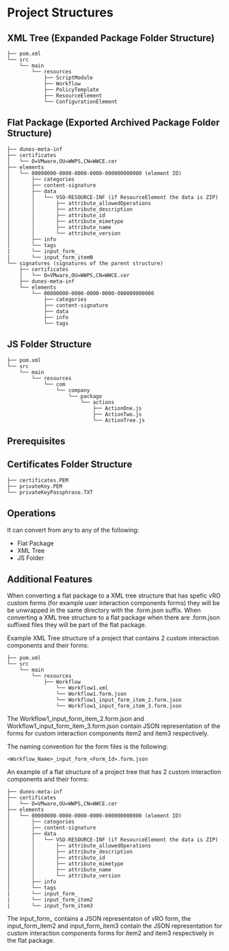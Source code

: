 # Project Structures

## XML Tree (Expanded Package Folder Structure)

```text
├── pom.xml
└── src
    └── main
        └── resources
            ├── ScriptModule
            ├── Workflow
            ├── PolicyTemplate
            ├── ResourceElement
            └── ConfigurationElement
```

## Flat Package (Exported Archived Package Folder Structure)

```text
├── dunes-meta-inf
├── certificates
│   └── O=VMware,OU=WWPS,CN=WWCE.cer
├── elements
│   └── 00000000-0000-0000-0000-000000000000 (element ID)
│       ├── categories
│       ├── content-signature
│       ├── data
│       │   └── VSO-RESOURCE-INF (if ResourceElement the data is ZIP)
│       │       ├── attribute_allowedOperations
│       │       ├── attribute_description
│       │       ├── attribute_id
│       │       ├── attribute_mimetype
│       │       ├── attribute_name
│       │       └── attribute_version
│       ├── info
│       └── tags
|       └── input_form_
|       └── input_form_itemN
└── signatures (signatures of the parent structure)
    ├── certificates
    │   └── O=VMware,OU=WWPS,CN=WWCE.cer
    ├── dunes-meta-inf
    └── elements
        └── 00000000-0000-0000-0000-000000000000
            ├── categories
            ├── content-signature
            ├── data
            ├── info
            └── tags
```

## JS Folder Structure

```text
├── pom.xml
└── src
    └── main
        └── resources
            └── com
                └── company
                    └── package
                        └── actions
                            ├── ActionOne.js
                            ├── ActionTwo.js
                            └── ActionTree.js
```

## Prerequisites

## Certificates Folder Structure

```text
├── certificates.PEM
├── privateKey.PEM
└── privateKeyPassphrase.TXT
```

## Operations
It can convert from any to any of the following:
- Flat Package
- XML Tree
- JS Folder

## Additional Features

When converting a flat package to a XML tree structure that has spefic vRO custom forms (for example user interaction components forms) they will be be unwrapped in the same directory with the .form.json suffix.
When converting a XML tree structure to a flat package when there are .form.json suffixed files they will be part of the flat package.

Example XML Tree structure of a project that contains 2 custom interaction components and their forms:

```text
├── pom.xml
└── src
    └── main
        └── resources
            ├── Workflow
                └── Workflow1.xml
                └── Workflow1.form.json
                └── Workflow1_input_form_item_2.form.json
                └── Workflow1_input_form_item_3.form.json
```
The Workflow1_input_form_item_2.form.json and Workflow1_input_form_item_3.form.json contain JSON representation of the forms for custom interaction components item2 and item3 respectively.

The naming convention for the form files is the following:
```text
<Workflow_Name>_input_form_<Form_Id>.form.json 
```

An example of a flat structure of a project tree that has 2 custom interaction components and their forms:

```text
├── dunes-meta-inf
├── certificates
│   └── O=VMware,OU=WWPS,CN=WWCE.cer
├── elements
│   └── 00000000-0000-0000-0000-000000000000 (element ID)
│       ├── categories
│       ├── content-signature
│       ├── data
│       │   └── VSO-RESOURCE-INF (if ResourceElement the data is ZIP)
│       │       ├── attribute_allowedOperations
│       │       ├── attribute_description
│       │       ├── attribute_id
│       │       ├── attribute_mimetype
│       │       ├── attribute_name
│       │       └── attribute_version
│       ├── info
│       └── tags
|       └── input_form_
|       └── input_form_item2
|       └── input_form_item3
```

The input_form_ contains a JSON representaton of vRO form, the input_form_item2 and input_form_item3 contain the JSON representation for custom interaction components forms for item2 and item3 respectively in the flat package.

